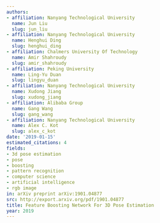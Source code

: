 ```yaml
---
authors:
- affiliation: Nanyang Technological University
  name: Jun Liu
  slug: jun_liu
- affiliation: Nanyang Technological University
  name: Henghui Ding
  slug: henghui_ding
- affiliation: Chalmers University Of Technology
  name: Amir Shahroudy
  slug: amir_shahroudy
- affiliation: Peking University
  name: Ling-Yu Duan
  slug: lingyu_duan
- affiliation: Nanyang Technological University
  name: Xudong Jiang
  slug: xudong_jiang
- affiliation: Alibaba Group
  name: Gang Wang
  slug: gang_wang
- affiliation: Nanyang Technological University
  name: Alex C. Kot
  slug: alex_c_kot
date: '2019-01-15'
estimated_citations: 4
fields:
- 3d pose estimation
- pose
- boosting
- pattern recognition
- computer science
- artificial intelligence
- rgb image
in: arXiv preprint arXiv:1901.04877
src: http://export.arxiv.org/pdf/1901.04877
title: Feature Boosting Network For 3D Pose Estimation
year: 2019
---
```

